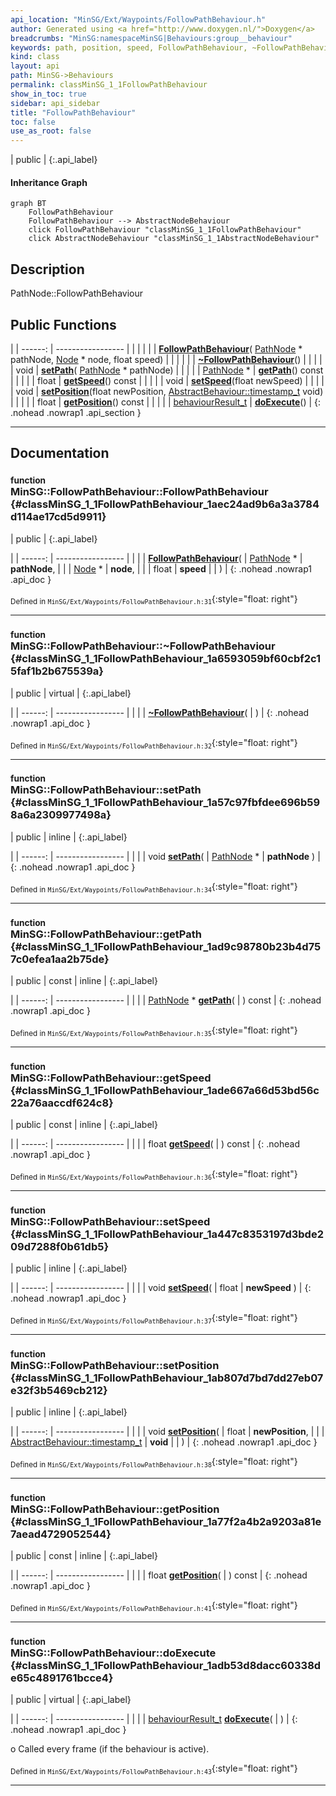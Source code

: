 ```yaml
---
api_location: "MinSG/Ext/Waypoints/FollowPathBehaviour.h"
author: Generated using <a href="http://www.doxygen.nl/">Doxygen</a>
breadcrumbs: "MinSG:namespaceMinSG|Behaviours:group__behaviour"
keywords: path, position, speed, FollowPathBehaviour, ~FollowPathBehaviour, setPath, getPath, getSpeed, setSpeed, setPosition, getPosition, doExecute
kind: class
layout: api
path: MinSG->Behaviours
permalink: classMinSG_1_1FollowPathBehaviour
show_in_toc: true
sidebar: api_sidebar
title: "FollowPathBehaviour"
toc: false
use_as_root: false
---
```


| public |
{:.api_label}

#### Inheritance Graph

```mermaid
graph BT
	FollowPathBehaviour
	FollowPathBehaviour --> AbstractNodeBehaviour
	click FollowPathBehaviour "classMinSG_1_1FollowPathBehaviour"
	click AbstractNodeBehaviour "classMinSG_1_1AbstractNodeBehaviour"
```

## Description



PathNode::FollowPathBehaviour



## Public Functions

|
| ------: | ----------------- |
|  | |
|  | **[FollowPathBehaviour](#classMinSG_1_1FollowPathBehaviour_1aec24ad9b6a3a3784d114ae17cd5d9911)**( [PathNode](classMinSG_1_1PathNode) * pathNode,  [Node](classMinSG_1_1Node) * node, float speed) |
|  | |
|  | **[~FollowPathBehaviour](#classMinSG_1_1FollowPathBehaviour_1a6593059bf60cbf2c15faf1b2b675539a)**() |
|  | |
| void | **[setPath](#classMinSG_1_1FollowPathBehaviour_1a57c97fbfdee696b598a6a2309977498a)**( [PathNode](classMinSG_1_1PathNode) * pathNode) |
|  | |
| [PathNode](classMinSG_1_1PathNode) * | **[getPath](#classMinSG_1_1FollowPathBehaviour_1ad9c98780b23b4d757c0efea1aa2b75de)**() const |
|  | |
| float | **[getSpeed](#classMinSG_1_1FollowPathBehaviour_1ade667a66d53bd56c22a76aaccdf624c8)**() const |
|  | |
| void | **[setSpeed](#classMinSG_1_1FollowPathBehaviour_1a447c8353197d3bde209d7288f0b61db5)**(float newSpeed) |
|  | |
| void | **[setPosition](#classMinSG_1_1FollowPathBehaviour_1ab807d7bd7dd27eb07e32f3b5469cb212)**(float newPosition,  [AbstractBehaviour::timestamp_t](classMinSG_1_1Behavior#classMinSG_1_1Behavior_1a5a2c4437843f9fce32c9840894799c8f)  void) |
|  | |
| float | **[getPosition](#classMinSG_1_1FollowPathBehaviour_1a77f2a4b2a9203a81e7aead4729052544)**() const |
|  | |
| [behaviourResult_t](classMinSG_1_1Behavior#classMinSG_1_1Behavior_1afbd60a8df73dc581d2d00a1483f630ef) | **[doExecute](#classMinSG_1_1FollowPathBehaviour_1adb53d8dacc60338de65c4891761bcce4)**() |
{: .nohead .nowrap1 .api_section }


-------------------------------------------------------------------

## Documentation

### <small>function</small><br/> MinSG::FollowPathBehaviour::FollowPathBehaviour {#classMinSG_1_1FollowPathBehaviour_1aec24ad9b6a3a3784d114ae17cd5d9911}

| public |
{:.api_label}

|
| ------: | ----------------- |
|  |
|  **[FollowPathBehaviour](#classMinSG_1_1FollowPathBehaviour_1aec24ad9b6a3a3784d114ae17cd5d9911)**( |  [PathNode](classMinSG_1_1PathNode) * | **pathNode**, |
| |  [Node](classMinSG_1_1Node) * | **node**, |
| | float | **speed** |
|   ) |
{: .nohead .nowrap1 .api_doc }





<sub>Defined in `MinSG/Ext/Waypoints/FollowPathBehaviour.h:31`</sub>{:style="float: right"}

-------------------------------------------------------------------

### <small>function</small><br/> MinSG::FollowPathBehaviour::~FollowPathBehaviour {#classMinSG_1_1FollowPathBehaviour_1a6593059bf60cbf2c15faf1b2b675539a}

| public | virtual |
{:.api_label}

|
| ------: | ----------------- |
|  |
|  **[~FollowPathBehaviour](#classMinSG_1_1FollowPathBehaviour_1a6593059bf60cbf2c15faf1b2b675539a)**( |  ) |
{: .nohead .nowrap1 .api_doc }





<sub>Defined in `MinSG/Ext/Waypoints/FollowPathBehaviour.h:32`</sub>{:style="float: right"}

-------------------------------------------------------------------

### <small>function</small><br/> MinSG::FollowPathBehaviour::setPath {#classMinSG_1_1FollowPathBehaviour_1a57c97fbfdee696b598a6a2309977498a}

| public | inline |
{:.api_label}

|
| ------: | ----------------- |
|  |
| void **[setPath](#classMinSG_1_1FollowPathBehaviour_1a57c97fbfdee696b598a6a2309977498a)**( |  [PathNode](classMinSG_1_1PathNode) * | **pathNode** ) |
{: .nohead .nowrap1 .api_doc }





<sub>Defined in `MinSG/Ext/Waypoints/FollowPathBehaviour.h:34`</sub>{:style="float: right"}

-------------------------------------------------------------------

### <small>function</small><br/> MinSG::FollowPathBehaviour::getPath {#classMinSG_1_1FollowPathBehaviour_1ad9c98780b23b4d757c0efea1aa2b75de}

| public | const | inline |
{:.api_label}

|
| ------: | ----------------- |
|  |
| [PathNode](classMinSG_1_1PathNode) * **[getPath](#classMinSG_1_1FollowPathBehaviour_1ad9c98780b23b4d757c0efea1aa2b75de)**( |  ) const |
{: .nohead .nowrap1 .api_doc }





<sub>Defined in `MinSG/Ext/Waypoints/FollowPathBehaviour.h:35`</sub>{:style="float: right"}

-------------------------------------------------------------------

### <small>function</small><br/> MinSG::FollowPathBehaviour::getSpeed {#classMinSG_1_1FollowPathBehaviour_1ade667a66d53bd56c22a76aaccdf624c8}

| public | const | inline |
{:.api_label}

|
| ------: | ----------------- |
|  |
| float **[getSpeed](#classMinSG_1_1FollowPathBehaviour_1ade667a66d53bd56c22a76aaccdf624c8)**( |  ) const |
{: .nohead .nowrap1 .api_doc }





<sub>Defined in `MinSG/Ext/Waypoints/FollowPathBehaviour.h:36`</sub>{:style="float: right"}

-------------------------------------------------------------------

### <small>function</small><br/> MinSG::FollowPathBehaviour::setSpeed {#classMinSG_1_1FollowPathBehaviour_1a447c8353197d3bde209d7288f0b61db5}

| public | inline |
{:.api_label}

|
| ------: | ----------------- |
|  |
| void **[setSpeed](#classMinSG_1_1FollowPathBehaviour_1a447c8353197d3bde209d7288f0b61db5)**( | float | **newSpeed** ) |
{: .nohead .nowrap1 .api_doc }





<sub>Defined in `MinSG/Ext/Waypoints/FollowPathBehaviour.h:37`</sub>{:style="float: right"}

-------------------------------------------------------------------

### <small>function</small><br/> MinSG::FollowPathBehaviour::setPosition {#classMinSG_1_1FollowPathBehaviour_1ab807d7bd7dd27eb07e32f3b5469cb212}

| public | inline |
{:.api_label}

|
| ------: | ----------------- |
|  |
| void **[setPosition](#classMinSG_1_1FollowPathBehaviour_1ab807d7bd7dd27eb07e32f3b5469cb212)**( | float | **newPosition**, |
| |  [AbstractBehaviour::timestamp_t](classMinSG_1_1Behavior#classMinSG_1_1Behavior_1a5a2c4437843f9fce32c9840894799c8f)  | **void** |
|   ) |
{: .nohead .nowrap1 .api_doc }





<sub>Defined in `MinSG/Ext/Waypoints/FollowPathBehaviour.h:38`</sub>{:style="float: right"}

-------------------------------------------------------------------

### <small>function</small><br/> MinSG::FollowPathBehaviour::getPosition {#classMinSG_1_1FollowPathBehaviour_1a77f2a4b2a9203a81e7aead4729052544}

| public | const | inline |
{:.api_label}

|
| ------: | ----------------- |
|  |
| float **[getPosition](#classMinSG_1_1FollowPathBehaviour_1a77f2a4b2a9203a81e7aead4729052544)**( |  ) const |
{: .nohead .nowrap1 .api_doc }





<sub>Defined in `MinSG/Ext/Waypoints/FollowPathBehaviour.h:41`</sub>{:style="float: right"}

-------------------------------------------------------------------

### <small>function</small><br/> MinSG::FollowPathBehaviour::doExecute {#classMinSG_1_1FollowPathBehaviour_1adb53d8dacc60338de65c4891761bcce4}

| public | virtual |
{:.api_label}

|
| ------: | ----------------- |
|  |
| [behaviourResult_t](classMinSG_1_1Behavior#classMinSG_1_1Behavior_1afbd60a8df73dc581d2d00a1483f630ef) **[doExecute](#classMinSG_1_1FollowPathBehaviour_1adb53d8dacc60338de65c4891761bcce4)**( |  ) |
{: .nohead .nowrap1 .api_doc }



o Called every frame (if the behaviour is active).



<sub>Defined in `MinSG/Ext/Waypoints/FollowPathBehaviour.h:43`</sub>{:style="float: right"}

-------------------------------------------------------------------

